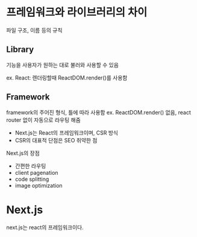 # 프레임워크와 라이브러리의 차이

파일 구조, 이름 등의 규칙

## Library

기능을 사용자가 원하는 대로 불러와 사용할 수 있음

ex. React: 렌더링할때 ReactDOM.render()를 사용함

## Framework

framework의 주어진 형식, 틀에 따라 사용함
ex. ReactDOM.render() 없음, react router 없이 자동으로 라우팅 해줌

- Next.js는 React의 프레임워크이며, CSR 방식
- CSR의 대표적 단점은 SEO 취약한 점

Next.js의 장점

- 간편한 라우팅
- client pagenation
- code splitting
- image optimization

# Next.js

next.js는 react의 프레임워크이다.
